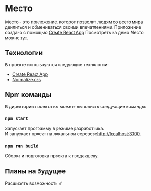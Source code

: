 # Место

Место - это приложение, которое позволит людям со всего мира деилиться и обмениваться своими впечатлениями. Приложение создано с помощью [Create React App](https://github.com/facebook/create-react-app)
Посмотреть на демо Место можно [тут](https://r0xys.github.io/mesto-react/).

## Технологии

В проекте используются следующие технологии:
* [Create React App](https://github.com/facebook/create-react-app)
* [Normalize.css](https://www.kobzarev.com/makeup/normalization-of-css-with-normalize-css/#:~:text=css-,Normalize.,%D0%B2%20%D1%81%D0%BE%D0%BE%D1%82%D0%B2%D0%B5%D1%82%D1%81%D1%82%D0%B2%D0%B8%D0%B8%20%D1%81%20%D1%81%D0%BE%D0%B2%D1%80%D0%B5%D0%BC%D0%B5%D0%BD%D0%BD%D1%8B%D0%BC%D0%B8%20%D1%81%D1%82%D0%B0%D0%BD%D0%B4%D0%B0%D1%80%D1%82%D0%B0%D0%BC%D0%B8.)

## Npm команды

В директории проекта вы можете выполнять следующие команды:

### `npm start`

Запускает программу в режиме разработчика.\
И запускает проект на локальном серевере[http://localhost:3000](http://localhost:3000).

### `npm run build`

Сборка и подготовка проекта к продакшену.

## Планы на будущее

Расширять возможности ☄️
